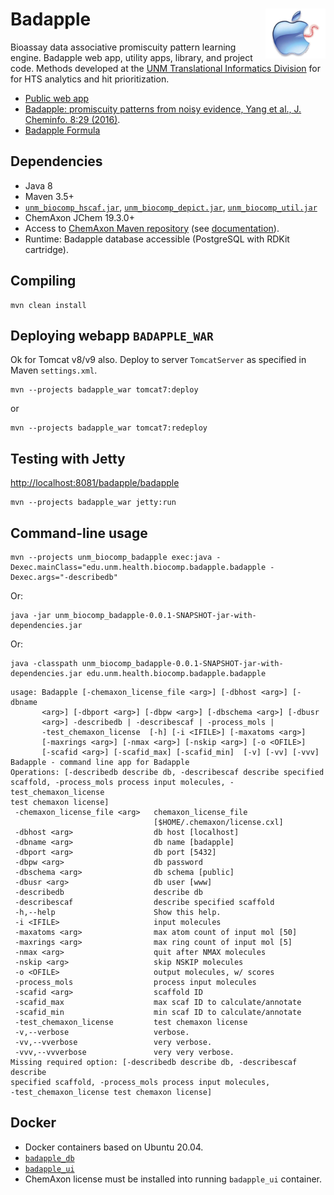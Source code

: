 # Badapple <img align="right" src="doc/images/BadappleWorm.png" height="80">

Bioassay data associative promiscuity pattern learning engine. 
Badapple web app, utility apps, library, and project code.
Methods developed at the [UNM Translational Informatics Division](http://datascience.unm.edu)
for for HTS analytics and hit prioritization.

* [Public web app](https://datascience.health.unm.edu/tomcat/badapple/badapple)
* [Badapple: promiscuity patterns from noisy evidence, Yang et al., J. Cheminfo. 8:29 (2016)](http://jcheminf.springeropen.com/articles/10.1186/s13321-016-0137-3).
* [Badapple Formula](/doc/images/badapple_formula.png)

## Dependencies

* Java 8
* Maven 3.5+
* [`unm_biocomp_hscaf.jar`](https://github.com/unmtransinfo/unm_biocomp_hscaf), [`unm_biocomp_depict.jar`](https://github.com/unmtransinfo/unm_biocomp_depict), [`unm_biocomp_util.jar`](https://github.com/unmtransinfo/unm_biocomp_util)
* ChemAxon JChem 19.3.0+
* Access to [ChemAxon Maven repository](https://hub.chemaxon.com) (see [documentation](https://docs.chemaxon.com/display/docs/Public+Repository)).
* Runtime: Badapple database accessible (PostgreSQL with RDKit cartridge).

## Compiling

```
mvn clean install
```

## Deploying webapp `BADAPPLE_WAR`

Ok for Tomcat v8/v9 also. Deploy to server `TomcatServer` as specified
in Maven `settings.xml`.

```
mvn --projects badapple_war tomcat7:deploy
```

or

```
mvn --projects badapple_war tomcat7:redeploy
```

## Testing with Jetty

<http://localhost:8081/badapple/badapple>

```
mvn --projects badapple_war jetty:run
```

## Command-line usage

```
mvn --projects unm_biocomp_badapple exec:java -Dexec.mainClass="edu.unm.health.biocomp.badapple.badapple -Dexec.args="-describedb"
```

Or:

```
java -jar unm_biocomp_badapple-0.0.1-SNAPSHOT-jar-with-dependencies.jar
```

Or:

```
java -classpath unm_biocomp_badapple-0.0.1-SNAPSHOT-jar-with-dependencies.jar edu.unm.health.biocomp.badapple.badapple
```

```
usage: Badapple [-chemaxon_license_file <arg>] [-dbhost <arg>] [-dbname
       <arg>] [-dbport <arg>] [-dbpw <arg>] [-dbschema <arg>] [-dbusr
       <arg>] -describedb | -describescaf | -process_mols |
       -test_chemaxon_license  [-h] [-i <IFILE>] [-maxatoms <arg>]
       [-maxrings <arg>] [-nmax <arg>] [-nskip <arg>] [-o <OFILE>]
       [-scafid <arg>] [-scafid_max] [-scafid_min]  [-v] [-vv] [-vvv]
Badapple - command line app for Badapple
Operations: [-describedb describe db, -describescaf describe specified
scaffold, -process_mols process input molecules, -test_chemaxon_license
test chemaxon license]
 -chemaxon_license_file <arg>   chemaxon_license_file
                                [$HOME/.chemaxon/license.cxl]
 -dbhost <arg>                  db host [localhost]
 -dbname <arg>                  db name [badapple]
 -dbport <arg>                  db port [5432]
 -dbpw <arg>                    db password
 -dbschema <arg>                db schema [public]
 -dbusr <arg>                   db user [www]
 -describedb                    describe db
 -describescaf                  describe specified scaffold
 -h,--help                      Show this help.
 -i <IFILE>                     input molecules
 -maxatoms <arg>                max atom count of input mol [50]
 -maxrings <arg>                max ring count of input mol [5]
 -nmax <arg>                    quit after NMAX molecules
 -nskip <arg>                   skip NSKIP molecules
 -o <OFILE>                     output molecules, w/ scores
 -process_mols                  process input molecules
 -scafid <arg>                  scaffold ID
 -scafid_max                    max scaf ID to calculate/annotate
 -scafid_min                    min scaf ID to calculate/annotate
 -test_chemaxon_license         test chemaxon license
 -v,--verbose                   verbose.
 -vv,--vverbose                 very verbose.
 -vvv,--vvverbose               very very verbose.
Missing required option: [-describedb describe db, -describescaf describe
specified scaffold, -process_mols process input molecules,
-test_chemaxon_license test chemaxon license]
```

## Docker

* Docker containers based on Ubuntu 20.04.
* [`badapple_db`](https://hub.docker.com/repository/docker/unmtransinfo/badapple_db)
* [`badapple_ui`](https://hub.docker.com/repository/docker/unmtransinfo/badapple_ui)
* ChemAxon license must be installed into running `badapple_ui` container.



